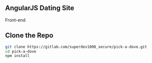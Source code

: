## AngularJS Dating Site
Front-end

## Clone the Repo
```sh
git clone https://gitlab.com/superdev1008_xecure/pick-a-dove.git
cd pick-a-dove
npm install
```
